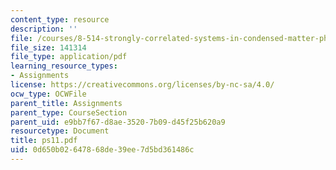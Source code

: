 ```yaml
---
content_type: resource
description: ''
file: /courses/8-514-strongly-correlated-systems-in-condensed-matter-physics-fall-2003/0d650b02647868de39ee7d5bd361486c_ps11.pdf
file_size: 141314
file_type: application/pdf
learning_resource_types:
- Assignments
license: https://creativecommons.org/licenses/by-nc-sa/4.0/
ocw_type: OCWFile
parent_title: Assignments
parent_type: CourseSection
parent_uid: e9bb7f67-d8ae-3520-7b09-d45f25b620a9
resourcetype: Document
title: ps11.pdf
uid: 0d650b02-6478-68de-39ee-7d5bd361486c
---
```

